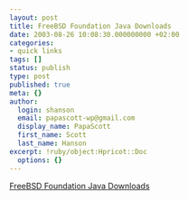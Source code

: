 ```yaml
---
layout: post
title: FreeBSD Foundation Java Downloads
date: 2003-08-26 10:08:30.000000000 +02:00
categories:
- quick links
tags: []
status: publish
type: post
published: true
meta: {}
author:
  login: shanson
  email: papascott-wp@gmail.com
  display_name: PapaScott
  first_name: Scott
  last_name: Hanson
excerpt: !ruby/object:Hpricot::Doc
  options: {}
---
```

<p><a title="Binary packages for the devil" href="http://www.freebsdfoundation.org/downloads/java.shtml">FreeBSD Foundation Java Downloads</a></p>
